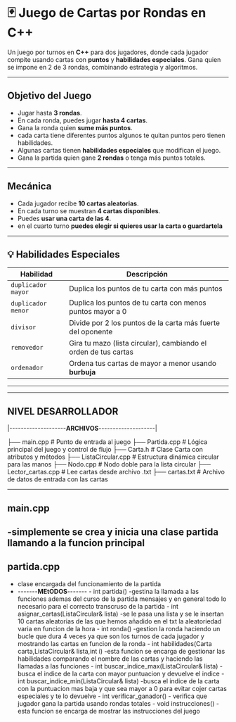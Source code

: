 # 🃏 Juego de Cartas por Rondas en C++

Un juego por turnos en **C++** para dos jugadores, donde cada jugador compite usando cartas con **puntos** y **habilidades especiales**. Gana quien se impone en 2 de 3 rondas, combinando estrategia y algoritmos.

---

##  Objetivo del Juego

- Jugar hasta **3 rondas**.
- En cada ronda, puedes jugar **hasta 4 cartas**.
- Gana la ronda quien **sume más puntos**.
- cada carta tiene diferentes puntos algunos te quitan puntos pero tienen habilidades.
- Algunas cartas tienen **habilidades especiales** que modifican el juego.
- Gana la partida quien gane **2 rondas** o tenga más puntos totales.

---

##  Mecánica

- Cada jugador recibe **10 cartas aleatorias**.
- En cada turno se muestran **4 cartas disponibles**.
- Puedes **usar una carta de las 4**.
- en el cuarto turno **puedes elegir si quieres usar la carta o guardartela**
---

## 💡 Habilidades Especiales

| Habilidad           | Descripción                                                              |
|---------------------|--------------------------------------------------------------------------|
| `duplicador mayor`  | Duplica los puntos de tu carta con más puntos                            |
| `duplicador menor`  | Duplica los puntos de tu carta con menos puntos mayor a 0                |
| `divisor`           | Divide por 2 los puntos de la carta más fuerte del oponente              |
| `removedor`         | Gira tu mazo (lista circular), cambiando el orden de tus cartas          |
| `ordenador`         | Ordena tus cartas de mayor a menor usando **burbuja**                    |

---
---
## NIVEL DESARROLLADOR

|--------------------**ARCHIVOS**--------------------|

├── main.cpp               # Punto de entrada al juego
├── Partida.cpp            # Lógica principal del juego y control de flujo
├── Carta.h                # Clase Carta con atributos y métodos
├── ListaCircular.cpp      # Estructura dinámica circular para las manos
├── Nodo.cpp               # Nodo doble para la lista circular
├── Lector_cartas.cpp      # Lee cartas desde archivo .txt
├── cartas.txt             # Archivo de datos de entrada con las cartas

---
## main.cpp
-simplemente se crea y inicia una clase partida llamando a la funcion principal
---
## partida.cpp
- clase encargada del funcionamiento de la partida
- -------**MEtODOS**-------
         - int partida()
                    -gestina la llamada a las funciones ademas del curso de la partida mensajes y en general todo lo necesario para el correcto transcruso de la partida
         - int asignar_cartas(ListaCircular& lista)
                    -se le pasa una lista y se le insertan 10 cartas aleatorias de las que hemos añadido en el txt la aleatoriedad varia en funcion de la hora
         - int ronda()
                    -gestion la ronda haciendo un bucle que dura 4 veces ya que son los turnos de cada jugador y mostrando las cartas en funcion de la ronda 
         - int habilidades(Carta carta,ListaCircular& lista,int i)
                    -esta funcion se encarga de gestionar las habilidades comparando el nombre de las cartas y haciendo las llamadas a las funciones 
         - int buscar_indice_max(ListaCircular& lista)
                    - busca el indice de la carta con mayor puntuacion y devuelve el indice 
         - int buscar_indice_min(ListaCircular& lista)
                    -busca el indice de la carta con la puntuacion mas baja y que sea mayor a 0 para evitar cojer cartas especiales y te lo devuelve 
         - int verificar_ganador()
                    - verifica que jugador gana la partida usando rondas totales
         - void instrucciones()
                    -esta funcion se encarga de mostrar las instrucciones del juego

